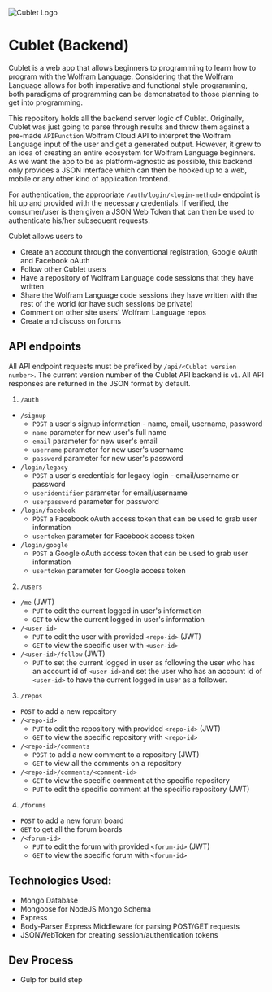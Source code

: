 ![Cublet Logo](https://avatars2.githubusercontent.com/u/13155509?v=3&s=100)

# Cublet (Backend)
Cublet is a web app that allows beginners to programming to learn how to program with the Wolfram Language. Considering that the Wolfram Language allows for both imperative and functional style programming, both paradigms of programming can be demonstrated to those planning to get into programming.

This repository holds all the backend server logic of Cublet. Originally, Cublet was just going to parse through results and throw them against a pre-made `APIFunction` Wolfram Cloud API to interpret the Wolfram Language input of the user and get a generated output. However, it grew to an idea of creating an entire ecosystem for Wolfram Language beginners. As we want the app to be as platform-agnostic as possible, this backend only provides a JSON interface which can then be hooked up to a web, mobile or any other kind of application frontend.

For authentication, the appropriate `/auth/login/<login-method>` endpoint is hit up and provided with the necessary credentials. If verified, the consumer/user is then given a JSON Web Token that can then be used to authenticate his/her subsequent requests.

Cublet allows users to

* Create an account through the conventional registration, Google oAuth and Facebook oAuth
* Follow other Cublet users
* Have a repository of Wolfram Language code sessions that they have written
* Share the Wolfram Language code sessions they have written with the rest of the world (or have such sessions be private)
* Comment on other site users' Wolfram Language repos
* Create and discuss on forums

## API endpoints
All API endpoint requests must be prefixed by `/api/<Cublet version number>`. The current version number of the Cublet API backend is `v1`. All API responses are returned in the JSON format by default.

1. `/auth`
  * `/signup`
      * `POST` a user's signup information - name, email, username, password
	  * `name` parameter for new user's full name
	  * `email` parameter for new user's email
	  * `username` parameter for new user's username
	  * `password` parameter for new user's password
  * `/login/legacy`
      * `POST` a user's credentials for legacy login - email/username or password
	  * `useridentifier` parameter for email/username
	  * `userpassword` parameter for password
  * `/login/facebook`
      * `POST` a Facebook oAuth access token that can be used to grab user information
	  * `usertoken` parameter for Facebook access token
  * `/login/google`
      * `POST` a Google oAuth access token that can be used to grab user information
	  * `usertoken` parameter for Google access token
	  
2. `/users`
  * `/me` (JWT)
      * `PUT` to edit the current logged in user's information
	  * `GET` to view the current logged in user's information
  * `/<user-id>`
      * `PUT` to edit the user with provided `<repo-id>` (JWT)
      * `GET` to view the specific user with `<user-id>`
  * `/<user-id>/follow` (JWT)
      * `PUT` to set the current logged in user as following the user who has an account id of `<user-id>`and set the user who has an account id of `<user-id>` to have the current logged in user as a follower.
		
3. `/repos`
  * `POST` to add a new repository
  * `/<repo-id>`
      * `PUT` to edit the repository with provided `<repo-id>` (JWT)
      * `GET` to view the specific repository with `<repo-id>`
  * `/<repo-id>/comments`
      * `POST` to add a new comment to a repository (JWT)
	  * `GET` to view all the comments on a repository
  * `/<repo-id>/comments/<comment-id>`
      * `GET` to view the specific comment at the specific repository
	  * `PUT` to edit the specific comment at the specific repository (JWT)
	  
4. `/forums`
  * `POST` to add a new forum board
  * `GET` to get all the forum boards
  * `/<forum-id>`
      * `PUT` to edit the forum with provided `<forum-id>` (JWT)
	  * `GET` to view the specific forum with `<forum-id>`
   
	  

## Technologies Used:
* Mongo Database
* Mongoose for NodeJS Mongo Schema
* Express
* Body-Parser Express Middleware for parsing POST/GET requests
* JSONWebToken for creating session/authentication tokens

## Dev Process
* Gulp for build step